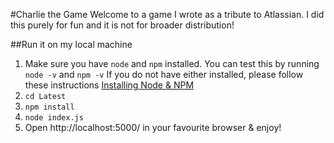#Charlie the Game
Welcome to a game I wrote as a tribute to Atlassian. I did this purely for fun and it is not for broader distribution!

##Run it on my local machine
1. Make sure you have `node` and `npm` installed.
You can test this by running `node -v` and `npm -v`
If you do not have either installed, please follow these instructions [Installing Node & NPM](https://docs.npmjs.com/downloading-and-installing-node-js-and-npm)
2. `cd Latest`
3. `npm install`
4. `node index.js`
5. Open http://localhost:5000/ in your favourite browser & enjoy!